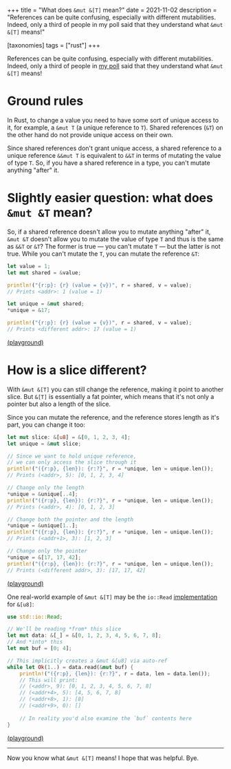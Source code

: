 +++
title = "What does `&mut &[T]` mean?"
date = 2021-11-02
description = "References can be quite confusing, especially with different mutabilities. Indeed, only a third of people in my poll said that they understand what `&mut &[T]` means!"

[taxonomies] 
tags = ["rust"]
+++

References can be quite confusing, especially with different mutabilities. Indeed, only a third of people in [my poll] said that they understand what `&mut &[T]` means!

[my poll]: https://t.me/ihatereality/1776

<!-- more -->

# Ground rules

In Rust, to change a value you need to have some sort of unique access to it, for example, a `&mut T` (a unique reference to `T`). Shared references (`&T`) on the other hand do not provide unique access on their own.

Since shared references don't grant unique access, a shared reference to a unique reference `&&mut T` is equivalent to `&&T` in terms of mutating the value of type `T`. So, if you have a shared reference in a type, you can't mutate anything "after" it. 

# Slightly easier question: what does `&mut &T` mean?

So, if a shared reference doesn't allow you to mutate anything "after" it, `&mut &T` doesn't allow you to mutate the value of type `T` and thus is the same as `&&T` or `&T`? The former is true — you can't mutate `T` — but the latter is not true. While you can't mutate the `T`, you can mutate the reference `&T`:

```rust
let value = 1;
let mut shared = &value;

println!("{r:p}: {r} (value = {v})", r = shared, v = value);
// Prints <addr>: 1 (value = 1)

let unique = &mut shared;
*unique = &17;

println!("{r:p}: {r} (value = {v})", r = shared, v = value);
// Prints <different addr>: 17 (value = 1)
```

[(playground)](https://play.rust-lang.org/?version=stable&mode=debug&edition=2021&gist=b0b90e25344592d38f1009efa461a186)

# How is a slice different?

With `&mut &[T]` you can still change the reference, making it point to another slice. But `&[T]` is essentially a fat pointer, which means that it's not only a pointer but also a length of the slice.

Since you can mutate the reference, and the reference stores length as it's part, you can change it too:

```rust
let mut slice: &[u8] = &[0, 1, 2, 3, 4];
let unique = &mut slice;

// Since we want to hold unique reference, 
// we can only access the slice through it
println!("({r:p}, {len}): {r:?}", r = *unique, len = unique.len());
// Prints (<addr>, 5): [0, 1, 2, 3, 4]

// Change only the length
*unique = &unique[..4];
println!("({r:p}, {len}): {r:?}", r = *unique, len = unique.len());
// Prints (<addr>, 4): [0, 1, 2, 3]

// Change both the pointer and the length
*unique = &unique[1..];
println!("({r:p}, {len}): {r:?}", r = *unique, len = unique.len());
// Prints (<addr+1>, 3): [1, 2, 3]

// Change only the pointer
*unique = &[17, 17, 42];
println!("({r:p}, {len}): {r:?}", r = *unique, len = unique.len());
// Prints (<different addr>, 3): [17, 17, 42]
```
[(playground)](https://play.rust-lang.org/?version=stable&mode=debug&edition=2018&gist=d94fde72d3f8ef51290de2d0c7b11c55)

One real-world example of `&mut &[T]` may be the `io::Read` [implementation] for `&[u8]`:

```rust
use std::io::Read;

// We'll be reading *from* this slice
let mut data: &[_] = &[0, 1, 2, 3, 4, 5, 6, 7, 8];
// And *into* this
let mut buf = [0; 4];

// This implicitly creates a &mut &[u8] via auto-ref
while let Ok(1..) = data.read(&mut buf) {
    println!("({r:p}, {len}): {r:?}", r = data, len = data.len());
    // This will print:
    // (<addr>, 9): [0, 1, 2, 3, 4, 5, 6, 7, 8]
    // (<addr+4>, 5): [4, 5, 6, 7, 8]
    // (<addr+8>, 1): [8]
    // (<addr+9>, 0): []
    
    // In reality you'd also examine the `buf` contents here
}
```
[(playground)](https://play.rust-lang.org/?version=stable&mode=debug&edition=2018&gist=c9514a733eba51b8591715f87fce79c7)

[implementation]: https://doc.rust-lang.org/std/io/trait.Read.html#impl-Read-2

---

Now you know what `&mut &[T]` means! I hope that was helpful. Bye.
